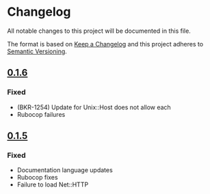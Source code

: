 # Changelog
All notable changes to this project will be documented in this file.

The format is based on [Keep a Changelog](http://keepachangelog.com/en/1.0.0/)
and this project adheres to [Semantic Versioning](http://semver.org/spec/v2.0.0.html).

## [0.1.6]
### Fixed
- (BKR-1254) Update for Unix::Host does not allow each
- Rubocop failures

## [0.1.5]
### Fixed
- Documentation language updates
- Rubocop fixes
- Failure to load Net::HTTP


[Unreleased]: https://github.com/olivierlacan/keep-a-changelog/compare/0.1.5...HEAD
[0.1.6]: https://github.com/olivierlacan/keep-a-changelog/compare/0.1.5...0.1.6
[0.1.5]: https://github.com/olivierlacan/keep-a-changelog/compare/0.1.4...0.1.5
[0.1.4]: https://github.com/olivierlacan/keep-a-changelog/compare/0.1.3...0.1.4
[0.1.3]: https://github.com/olivierlacan/keep-a-changelog/compare/0.1.2...0.1.3
[0.1.2]: https://github.com/olivierlacan/keep-a-changelog/compare/0.1.1...0.1.2
[0.1.1]: https://github.com/olivierlacan/keep-a-changelog/compare/0.1.0...0.1.1
